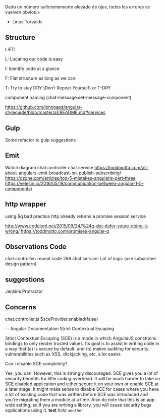 ##
Dado un número suficientemente elevado de ojos, todos los errores se vuelven obvios.»
- Linus Torvalds

## Structure
LIFT:

L: Locating our code is easy

I: Identify code at a glance

F: Flat structure as long as we can

T: Try to stay DRY (Don’t Repeat Yourself) or T-DRY

component naming (chat-message:set-message-component)

https://github.com/johnpapa/angular-styleguide/blob/master/a1/README.md#services

## Gulp
Some refactor to gulp suggestions

## Emit
Watch diagram
chat.controller 
chat.service
https://toddmotto.com/all-about-angulars-emit-broadcast-on-publish-subscribing/
https://dzone.com/articles/top-5-mistakes-angularjs-part-three
https://velesin.io/2016/05/18/communication-between-angular-1-5-components/

## http wrapper
using $q bad practice http already returns a promise
session service

http://www.codelord.net/2015/09/24/%24q-dot-defer-youre-doing-it-wrong/
https://toddmotto.com/promises-angular-q

## Observations Code
chat.controller: repeat code 268
chat.service: Lot of logic (use subscriber design pattern)

## suggestions
Jenkins
Protractor

## Concerns
chat.controller.js
$sceProvider.enabled(false)


-- Angular Documentation
Strict Contextual Escaping

Strict Contextual Escaping (SCE) is a mode in which AngularJS constrains bindings
to only render trusted values. Its goal is to assist in writing code in a way that (a)
is secure by default, and (b) makes auditing for security vulnerabilities such as XSS,
clickjacking, etc. a lot easier.

Can I disable SCE completely?

Yes, you can. However, this is strongly discouraged.
SCE gives you a lot of security benefits for little coding overhead.
It will be much harder to take an SCE disabled application and either secure it
on your own or enable SCE at a later stage.
It might make sense to disable SCE for cases where you have a lot of existing code
that was written before SCE was introduced and you're migrating them a module at a time.
Also do note that this is an app-wide setting, so if you are writing a library,
you will cause security bugs applications using it.
__test__
*hola*
`another`

